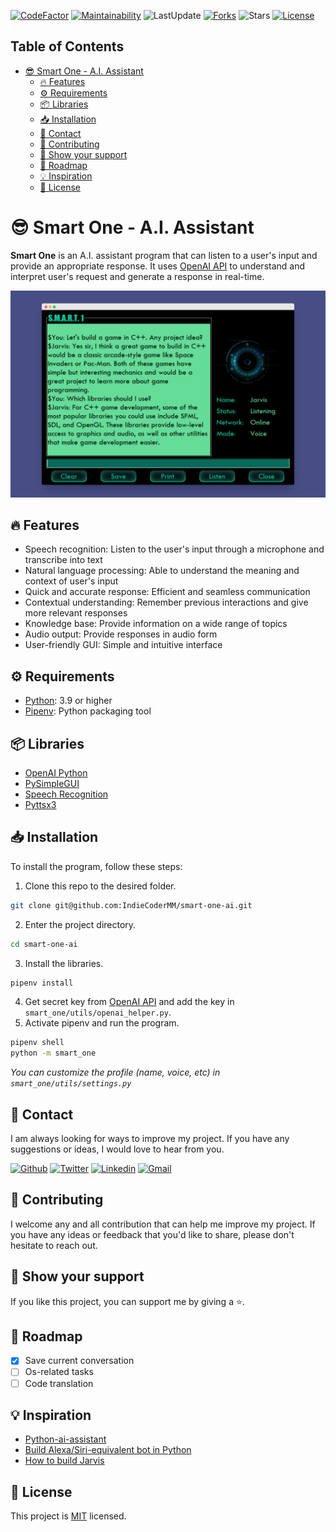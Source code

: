 [![CodeFactor](https://www.codefactor.io/repository/github/indiecodermm/smart-one-ai/badge)](https://www.codefactor.io/repository/github/indiecodermm/smart-one-ai)
[![Maintainability](https://api.codeclimate.com/v1/badges/5d39b9280da5ddcf406e/maintainability)](https://codeclimate.com/github/IndieCoderMM/smart-one-ai/maintainability)
![LastUpdate](https://img.shields.io/github/last-commit/IndieCoderMM/smart-one-ai)
[![Forks](https://img.shields.io/github/forks/IndieCoderMM/smart-one-ai)](https://github.com/IndieCoderMM/smart-one-ai/network/members)
![Stars](https://img.shields.io/github/stars/IndieCoderMM/smart-one-ai)
[![License](https://img.shields.io/github/license/IndieCoderMM/smart-one-ai.svg)](https://github.com/IndieCoderMM/smart-one-ai/blob/master/LICENSE)

## Table of Contents

- [😎 Smart One - A.I. Assistant](#-smart-one---ai-assistant)
  - [🔥 Features](#-features)
  - [⚙ Requirements](#-requirements)
  - [📦 Libraries](#-libraries)
  - [📥 Installation](#-installation)
  - [📧 Contact](#-contact)
  - [🤝 Contributing](#-contributing)
  - [💖 Show your support](#-show-your-support)
  - [🎯 Roadmap](#-roadmap)
  - [💡 Inspiration](#-inspiration)
  - [📜 License](#-license)

# 😎 Smart One - A.I. Assistant

**Smart One** is an A.I. assistant program that can listen to a user's input and provide an appropriate response. It uses [OpenAI API](https://beta.openai.com/docs/api-reference?lang=python) to understand and interpret user's request and generate a response in real-time.

![Screenshot](screenshot00.png)

## 🔥 Features

- Speech recognition: Listen to the user's input through a microphone and transcribe into text
- Natural language processing: Able to understand the meaning and context of user's input
- Quick and accurate response: Efficient and seamless communication
- Contextual understanding: Remember previous interactions and give more relevant responses
- Knowledge base: Provide information on a wide range of topics
- Audio output: Provide responses in audio form
- User-friendly GUI: Simple and intuitive interface

## ⚙ Requirements

- [Python](https://www.python.org/): 3.9 or higher
- [Pipenv](https://docs.pipenv.org/): Python packaging tool

## 📦 Libraries

- [OpenAI Python](https://github.com/openai/openai-python)
- [PySimpleGUI](https://pypi.org/project/PySimpleGUI/)
- [Speech Recognition](https://pypi.org/project/SpeechRecognition/)
- [Pyttsx3](https://pypi.org/project/pyttsx3/)

## 📥 Installation

To install the program, follow these steps:

1. Clone this repo to the desired folder.
```sh
git clone git@github.com:IndieCoderMM/smart-one-ai.git 
```
2. Enter the project directory.
```sh
cd smart-one-ai
```
3. Install the libraries.
```sh
pipenv install
```
4. Get secret key from [OpenAI API](https://beta.openai.com/account/api-keys) and add the key in `smart_one/utils/openai_helper.py`.
5. Activate pipenv and run the program.
```sh
pipenv shell
python -m smart_one
```

_You can customize the profile (name, voice, etc) in `smart_one/utils/settings.py`_

## 📧 Contact

I am always looking for ways to improve my project. If you have any suggestions or ideas, I would love to hear from you.

[![Github](https://img.shields.io/badge/GitHub-673AB7?style=for-the-badge&logo=github&logoColor=white)](https://github.com/IndieCoderMM)
[![Twitter](https://img.shields.io/badge/Twitter-1DA1F2?style=for-the-badge&logo=twitter&logoColor=white)](https://twitter.com/hthant_oo)
[![Linkedin](https://img.shields.io/badge/LinkedIn-0077B5?style=for-the-badge&logo=linkedin&logoColor=white)](https://linkedin.com/in/hthantoo)
[![Gmail](https://img.shields.io/badge/Gmail-D14836?style=for-the-badge&logo=gmail&logoColor=white)](hthant00chk@gmail.com)

<!-- CONTRIBUTING -->

## 🤝 Contributing

I welcome any and all contribution that can help me improve my project. If you have any ideas or feedback that you'd like to share, please don't hesitate to reach out.

<!-- SUPPORT -->

## 💖 Show your support

If you like this project, you can support me by giving a ⭐.

## 🎯 Roadmap

- [x] Save current conversation
- [ ] Os-related tasks
- [ ] Code translation

<!-- ACKNOWLEDGEMENTS -->

## 💡 Inspiration

- [Python-ai-assistant](https://github.com/ggeop/Python-ai-assistant)
- [Build Alexa/Siri-equivalent bot in Python](https://betterprogramming.pub/building-an-alexa-or-siri-equivalent-bot-in-python-ea07ed001445?gi=fff8becaf3d6)
- [How to build Jarvis](https://www.freecodecamp.org/news/python-project-how-to-build-your-own-jarvis-using-python/)

<!-- LICENSE -->

## 📜 License

This project is [MIT](./LICENSE) licensed.
